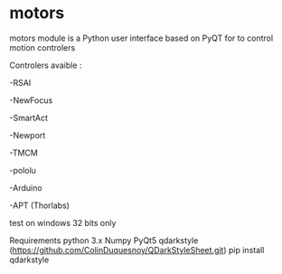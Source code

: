 # motors

motors module is a Python user interface based on PyQT for to control motion controlers

Controlers avaible :

-RSAI

-NewFocus

-SmartAct

-Newport

-TMCM

-pololu

-Arduino

-APT (Thorlabs)


test on windows 32 bits only

Requirements
python 3.x
Numpy
PyQt5
qdarkstyle (https://github.com/ColinDuquesnoy/QDarkStyleSheet.git) pip install qdarkstyle
